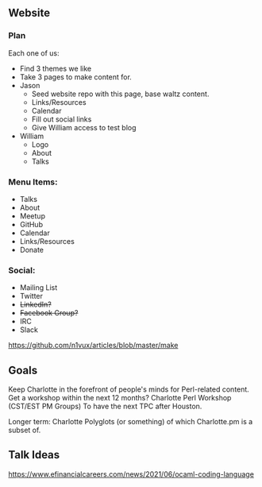 ## Website 

### Plan 
Each one of us:
* Find 3 themes we like
* Take 3 pages to make content for.
* Jason 
	* Seed website repo with this page, base waltz content.
	* Links/Resources
	* Calendar
	* Fill out social links
	* Give William access to test blog
* William 
	* Logo
	* About
	* Talks

### Menu Items:
* Talks
* About
* Meetup
* GitHub
* Calendar
* Links/Resources
* Donate

### Social:
* Mailing List
* Twitter
* ~~LinkedIn?~~
* ~~Facebook Group?~~
* IRC
* Slack

https://github.com/n1vux/articles/blob/master/make

## Goals
Keep Charlotte in the forefront of people's minds for Perl-related content.
Get a workshop within the next 12 months? Charlotte Perl Workshop (CST/EST PM Groups)
To have the next TPC after Houston.

Longer term:
Charlotte Polyglots
(or something)
of which Charlotte.pm is a subset of.

## Talk Ideas
https://www.efinancialcareers.com/news/2021/06/ocaml-coding-language

